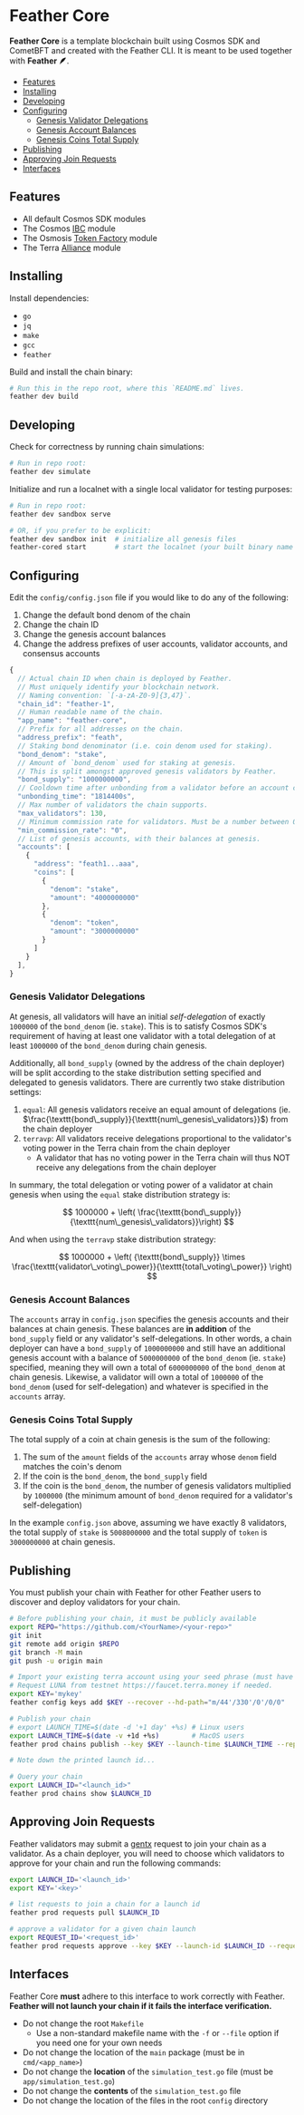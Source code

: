 <!-- omit in toc -->
# Feather Core

**Feather Core** is a template blockchain built using Cosmos SDK and CometBFT and created with the Feather CLI. It is meant to be used together with **Feather 🪶**.

- [Features](#features)
- [Installing](#installing)
- [Developing](#developing)
- [Configuring](#configuring)
  - [Genesis Validator Delegations](#genesis-validator-delegations)
  - [Genesis Account Balances](#genesis-account-balances)
  - [Genesis Coins Total Supply](#genesis-coins-total-supply)
- [Publishing](#publishing)
- [Approving Join Requests](#approving-join-requests)
- [Interfaces](#interfaces)

## Features

- All default Cosmos SDK modules
- The Cosmos [IBC](https://ibc.cosmos.network/) module
- The Osmosis [Token Factory](https://github.com/CosmWasm/token-factory) module
- The Terra [Alliance](https://alliance.terra.money/) module

## Installing

Install dependencies:

- `go`
- `jq`
- `make`
- `gcc`
- `feather`

Build and install the chain binary:

```bash
# Run this in the repo root, where this `README.md` lives.
feather dev build
```

## Developing

Check for correctness by running chain simulations:

```bash
# Run in repo root:
feather dev simulate
```

Initialize and run a localnet with a single local validator for testing purposes:

```bash
# Run in repo root:
feather dev sandbox serve

# OR, if you prefer to be explicit:
feather dev sandbox init  # initialize all genesis files
feather-cored start       # start the localnet (your built binary name may differ)
```

## Configuring

Edit the `config/config.json` file if you would like to do any of the following:

1. Change the default bond denom of the chain
2. Change the chain ID
3. Change the genesis account balances
4. Change the address prefixes of user accounts, validator accounts, and consensus accounts

```js
{
  // Actual chain ID when chain is deployed by Feather.
  // Must uniquely identify your blockchain network.
  // Naming convention: `[-a-zA-Z0-9]{3,47}`.
  "chain_id": "feather-1",
  // Human readable name of the chain.
  "app_name": "feather-core",
  // Prefix for all addresses on the chain.
  "address_prefix": "feath",
  // Staking bond denominator (i.e. coin denom used for staking).
  "bond_denom": "stake",
  // Amount of `bond_denom` used for staking at genesis.
  // This is split amongst approved genesis validators by Feather.
  "bond_supply": "1000000000",
  // Cooldown time after unbonding from a validator before an account can stake again.
  "unbonding_time": "1814400s",
  // Max number of validators the chain supports.
  "max_validators": 130,
  // Minimum commission rate for validators. Must be a number between 0 and 1.
  "min_commission_rate": "0",
  // List of genesis accounts, with their balances at genesis.
  "accounts": [
    {
      "address": "feath1...aaa",
      "coins": [
        {
          "denom": "stake",
          "amount": "4000000000"
        },
        {
          "denom": "token",
          "amount": "3000000000"
        }
      ]
    }
  ],
}
```

### Genesis Validator Delegations

At genesis, all validators will have an initial *self-delegation* of exactly `1000000` of the `bond_denom` (ie. `stake`). This is to satisfy Cosmos SDK's requirement of having at least one validator with a total delegation of at least `1000000` of the `bond_denom` during chain genesis.

Additionally, all `bond_supply` (owned by the address of the chain deployer) will be split according to the stake distribution setting specified and delegated to genesis validators. There are currently two stake distribution settings:

1. `equal`: All genesis validators receive an equal amount of delegations (ie. $\frac{\texttt{bond\_supply}}{\texttt{num\_genesis\_validators}}$) from the chain deployer
2. `terravp`: All validators receive delegations proportional to the validator's voting power in the Terra chain from the chain deployer
   - A validator that has no voting power in the Terra chain will thus NOT receive any delegations from the chain deployer

In summary, the total delegation or voting power of a validator at chain genesis when using the `equal` stake distribution strategy is:

$$
1000000 + \left( \frac{\texttt{bond\_supply}}{\texttt{num\_genesis\_validators}}\right)
$$

And when using the `terravp` stake distribution strategy:

$$
1000000 + \left( {\texttt{bond\_supply}} \times \frac{\texttt{validator\_voting\_power}}{\texttt{total\_voting\_power}} \right)
$$

### Genesis Account Balances

The `accounts` array in `config.json` specifies the genesis accounts and their balances at chain genesis. These balances are **in addition** of the `bond_supply` field or any validator's self-delegations. In other words, a chain deployer can have a `bond_supply` of `1000000000` and still have an additional genesis account with a balance of `5000000000` of the `bond_denom` (ie. `stake`) specified, meaning they will own a total of `6000000000` of the `bond_denom` at chain genesis. Likewise, a validator will own a total of `1000000` of the `bond_denom` (used for self-delegation) and whatever is specified in the `accounts` array.

### Genesis Coins Total Supply

The total supply of a coin at chain genesis is the sum of the following:

1. The sum of the `amount` fields of the `accounts` array whose `denom` field matches the coin's denom
2. If the coin is the `bond_denom`, the `bond_supply` field
3. If the coin is the `bond_denom`, the number of genesis validators multiplied by `1000000` (the minimum amount of `bond_denom` required for a validator's self-delegation)

In the example `config.json` above, assuming we have exactly 8 validators, the total supply of `stake` is `5008000000` and the total supply of `token` is `3000000000` at chain genesis.

## Publishing

You must publish your chain with Feather for other Feather users to discover and deploy validators for your chain.

```bash
# Before publishing your chain, it must be publicly available
export REPO="https://github.com/<YourName>/<your-repo>"
git init
git remote add origin $REPO
git branch -M main
git push -u origin main

# Import your existing terra account using your seed phrase (must have LUNA in testnet)
# Request LUNA from testnet https://faucet.terra.money if needed.
export KEY='mykey'
feather config keys add $KEY --recover --hd-path="m/44'/330'/0'/0/0"

# Publish your chain
# export LAUNCH_TIME=$(date -d '+1 day' +%s) # Linux users
export LAUNCH_TIME=$(date -v +1d +%s)        # MacOS users
feather prod chains publish --key $KEY --launch-time $LAUNCH_TIME --repo $REPO

# Note down the printed launch id...

# Query your chain
export LAUNCH_ID="<launch_id>"
feather prod chains show $LAUNCH_ID
```

## Approving Join Requests

Feather validators may submit a [gentx](https://docs.cosmos.network/v0.46/run-node/run-node.html) request to join your chain as a validator. As a chain deployer, you will need to choose which validators to approve for your chain and run the following commands:

```bash
export LAUNCH_ID='<launch_id>'
export KEY='<key>'

# list requests to join a chain for a launch id
feather prod requests pull $LAUNCH_ID

# approve a validator for a given chain launch
export REQUEST_ID='<request_id>'
feather prod requests approve --key $KEY --launch-id $LAUNCH_ID --request-id $REQUEST_ID
```

## Interfaces

Feather Core **must** adhere to this interface to work correctly with Feather. **Feather will not launch your chain if it fails the interface verification.**

- Do not change the root `Makefile`
  - Use a non-standard makefile name with the `-f` or `--file` option if you need one for your own needs
- Do not change the location of the `main` package (must be in `cmd/<app_name>`)
- Do not change the **location** of the `simulation_test.go` file (must be `app/simulation_test.go`)
- Do not change the **contents** of the `simulation_test.go` file
- Do not change the location of the files in the root `config` directory
